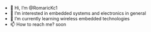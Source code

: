 - 👋 Hi, I’m @RomaricKc1
- 👀 I’m interested in embedded systems and electronics in general
- 🌱 I’m currently learning wireless embedded technologies
- 📫 How to reach me?  soon

<!---
RomaricKc1/RomaricKc1 is a ✨ special ✨ repository because its `README.md` (this file) appears on your GitHub profile.
You can click the Preview link to take a look at your changes.
--->
